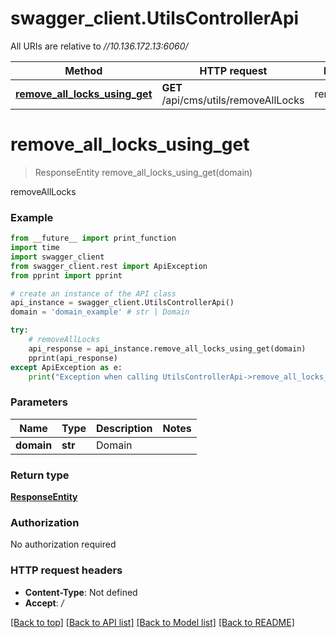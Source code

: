 # swagger_client.UtilsControllerApi

All URIs are relative to *//10.136.172.13:6060/*

Method | HTTP request | Description
------------- | ------------- | -------------
[**remove_all_locks_using_get**](UtilsControllerApi.md#remove_all_locks_using_get) | **GET** /api/cms/utils/removeAllLocks | removeAllLocks

# **remove_all_locks_using_get**
> ResponseEntity remove_all_locks_using_get(domain)

removeAllLocks

### Example
```python
from __future__ import print_function
import time
import swagger_client
from swagger_client.rest import ApiException
from pprint import pprint

# create an instance of the API class
api_instance = swagger_client.UtilsControllerApi()
domain = 'domain_example' # str | Domain

try:
    # removeAllLocks
    api_response = api_instance.remove_all_locks_using_get(domain)
    pprint(api_response)
except ApiException as e:
    print("Exception when calling UtilsControllerApi->remove_all_locks_using_get: %s\n" % e)
```

### Parameters

Name | Type | Description  | Notes
------------- | ------------- | ------------- | -------------
 **domain** | **str**| Domain | 

### Return type

[**ResponseEntity**](ResponseEntity.md)

### Authorization

No authorization required

### HTTP request headers

 - **Content-Type**: Not defined
 - **Accept**: */*

[[Back to top]](#) [[Back to API list]](../README.md#documentation-for-api-endpoints) [[Back to Model list]](../README.md#documentation-for-models) [[Back to README]](../README.md)

